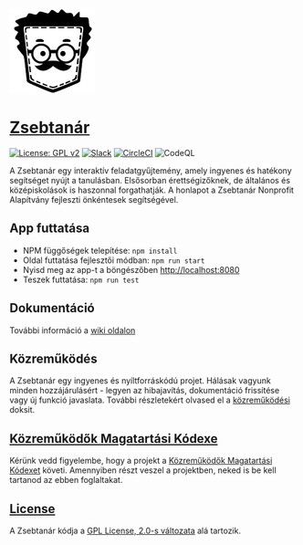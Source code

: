 ![Zsebtanár][logo]

# [Zsebtanár][website]

[![License: GPL v2][license-shield]][license-link]
[![Slack][slack-shield]][slack-link]
[![CircleCI][travis-shield]][travis-link]
![CodeQL](https://github.com/zsebtanar/zsebtanar-proto/workflows/CodeQL/badge.svg)

A Zsebtanár egy interaktív feladatgyűjtemény, amely ingyenes és hatékony segítséget nyújt a tanulásban.
Elsősorban érettségizőknek, de általános és középiskolások is haszonnal forgathatják.
A honlapot a Zsebtanár Nonprofit Alapítvány fejleszti önkéntesek segítségével.

## App futtatása

- NPM függőségek telepítése: `npm install`
- Oldal futtatása fejlesztői módban: `npm run start`
- Nyisd meg az app-t a böngészőben [http://localhost:8080](http://localhost:8080)
- Teszek futtatása: `npm run test`

## Dokumentáció

További információ a [wiki oldalon][wiki]

## Közreműködés

A Zsebtanár egy ingyenes és nyíltforráskódú projet. Hálásak vagyunk minden hozzájárulásért - legyen az hibajavítás, dokumentáció frissítése vagy új funkció javaslata. További részletekért olvased el a [közreműködési][contributing] doksit.

## [Közreműködők Magatartási Kódexe][coc]

Kérünk vedd figyelembe, hogy a projekt a [Közreműködők Magatartási Kódexet][coc] követi. Amennyiben részt veszel a projektben, neked is be kell tartanod az ebben foglaltakat.

## [License][license]

A Zsebtanár kódja a [GPL License, 2.0-s változata][license] alá tartozik.

[website]: https://zsebtanar.hu
[wiki]: https://github.com/zsebtanar/zsebtanar-proto/wiki
[logo]: https://github.com/zsebtanar/zsebtanar-proto/raw/develop/resources/assets/logo.png
[license-shield]: https://img.shields.io/badge/License-GPL%20v2-blue.svg?style=shield
[license-link]: https://www.gnu.org/licenses/old-licenses/gpl-2.0.en.html
[slack-shield]: https://img.shields.io/badge/chat-on_slack-e01563.svg?longCache=true&logo=slack
[slack-link]: https://zsebtanar.slack.com
[travis-shield]: https://travis-ci.com/zsebtanar/zsebtanar-proto.svg?branch=master
[travis-link]: https://travis-ci.com/github/zsebtanar/zsebtanar-proto
[license]: LICENSE
[coc]: CODE_OF_CONDUCT.md
[contributing]: CONTRIBUTING.md
